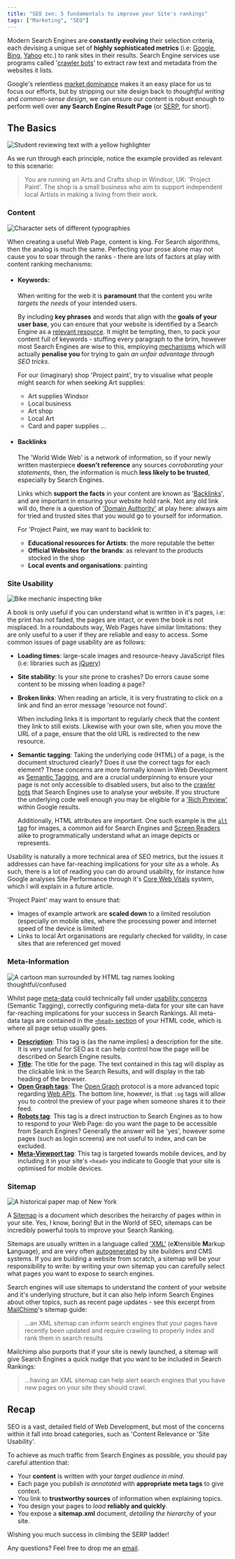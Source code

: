 ```yaml
---
title: "SEO zen: 5 fundamentals to improve your Site's rankings"
tags: ["Marketing", "SEO"]
---
```


Modern Search Engines are **constantly evolving** their selection criteria, each devising a unique set of **highly sophisticated metrics** (i.e: [Google](https://www.google.com/search/howsearchworks/), [Bing](https://www.bing.com/webmasters/help/webmaster-guidelines-30fba23a), [Yahoo](https://help.yahoo.com/kb/SLN2216.html) etc.) to rank sites in their results. Search Engine services use programs called '[crawler bots](https://www.cloudflare.com/en-gb/learning/bots/what-is-a-web-crawler/)' to extract raw text and metadata from the websites it lists.

Google's relentless [market dominance](https://www.statista.com/statistics/216573/worldwide-market-share-of-search-engines/) makes it an easy place for us to focus our efforts, but by stripping our site design back to _thoughtful writing_ and _common-sense design_, we can ensure our content is robust enough to perform well over **any Search Engine Result Page** (or [SERP](https://mailchimp.com/en/marketing-glossary/serp/), for short). 

## The Basics

<img class="clip" src="/images/posts/seo-basics/student-text-highlighter.jpeg" alt="Student reviewing text with a yellow highlighter"/>

As we run through each principle, notice the example provided as relevant to this scenario:
> You are running an Arts and Crafts shop in Windsor, UK: 'Project Paint'. The shop is a small business who aim to support independent local Artists in making a living from their work.  

### Content

<img class="clip" src="/images/posts/seo-basics/typography.jpg" alt="Character sets of different typographies"/>

When creating a useful Web Page, content is king. For Search algorithms, then the analog is much the same. Perfecting your prose alone may not cause you to soar through the ranks - there are lots of factors at play with content ranking mechanisms:

- #### Keywords:
     When writing for the web it is **paramount** that the content you write _targets the needs_ of your intended users. 
     
     By including **key phrases** and words that align with the **goals of your user base**, you can ensure that your website is identified by a Search Engine as a [relevant resource](https://www.google.com/intl/en/search/howsearchworks/how-search-works/ranking-results/#relevance). It might be tempting, then, to pack your content full of keywords - stuffing every paragraph to the brim, however most Search Engines are wise to this, employing [mechanisms](https://www.google.com/search/howsearchworks/how-search-works/detecting-spam/) which will actually **penalise you** for trying to gain _an unfair advantage through SEO tricks_.
     
    For our (imaginary) shop 'Project paint', try to visualise what people might search for when seeking Art supplies:
    - Art supplies Windsor
    - Local business
    - Art shop
    - Local Art
    - Card and paper supplies
    ...

- #### Backlinks
    
     The 'World Wide Web' is a network of information, so if your newly written masterpiece **doesn't reference** any sources _corroborating your statements_, then, the information is much **less likely to be trusted**, especially by Search Engines.
     
     Links which **support the facts** in your content are known as '[Backlinks](https://www.squarebird.co.uk/the-beginners-guide-to-backlinks/)', and are important in ensuring your website hold rank. Not any old link will do, there is a question of ['Domain Authority'](https://ahrefs.com/seo/glossary/website-authority) at play here: always aim for tried and trusted sites that you would go to yourself for information.


     For 'Project Paint, we may want to backlink to:
     - **Educational resources for Artists**: the more reputable the better
     - **Official Websites for the brands**: as relevant to the products stocked in the shop
     - **Local events and organisations**: painting

### Site Usability

<img class="clip" src="/images/posts/seo-basics/Bicycle-mechanic.jpg" alt="Bike mechanic inspecting bike"/>

A book is only useful if you can understand what is written in it's pages, i.e: the print has not faded, the pages are intact, or even the book is not misplaced. In a roundabouts way, Web Pages have similar limitations: they are only useful to a user if they are reliable and easy to access. Some common issues of page usability are as follows:

- **Loading times**: large-scale images and resource-heavy JavaScript files (i.e: libraries such as [jQuery](https://jquery.com/)) 
- **Site stability**: Is your site prone to crashes? Do errors cause some content to be missing when loading a page?
- **Broken links**: When reading an article, it is very frustrating to click on a link and find an error message 'resource not found'. 

     When including links it is important to regularly check that the content they link to still exists. Likewise with your own site, when you move the URL of a page, ensure that the old URL is redirected to the new resource.
- **Semantic tagging**: Taking the underlying code (HTML) of a page, is the document structured clearly? Does it use the correct tags for each element? These concerns are more formally known in Web Development as [Semantic Tagging](https://www.semrush.com/blog/semantic-html5-guide/), and are a crucial underpinning to ensure your page is not only accessible to disabled users, but also to the [crawler bots](https://www.cloudflare.com/en-gb/learning/bots/what-is-a-web-crawler/) that Search Engines use to analyse your website. If you structure the underlying code well enough you may be eligible for a ['Rich Preview'](https://developers.google.com/search/docs/appearance/structured-data/sd-policies) within Google results.

     Additionally, HTML attributes are important. One such example is the [`alt` tag](https://developer.mozilla.org/en-US/docs/Learn/HTML/Multimedia_and_embedding/Images_in_HTML#alternative_text) for images, a common aid for Search Engines and [Screen Readers](https://en.wikipedia.org/wiki/Screen_reader) alike to programmatically understand what an image depicts or represents.


Usability is naturally a more technical area of SEO metrics, but the issues it addresses can have far-reaching implications for your site as a whole. As such, there is a lot of reading you can do around usability, for instance how Google analyses Site Performance through it's [Core Web Vitals](https://web.dev/articles/vitals) system, which I will explain in a future article.

'Project Paint' may want to ensure that:

- Images of example artwork are **scaled down** to a limited resolution (especially on mobile sites, where the processing power and internet speed of the device is limited)
- Links to local Art organisations are regularly checked for validity, in case sites that are referenced get moved

### Meta-Information

<img class="clip" src="/images/posts/seo-basics/tags-info.jpg" alt="A cartoon man surrounded by HTML tag names looking thoughtful/confused"/>

Whilst page [meta-data](https://mailchimp.com/en/resources/meta-tags-and-the-head-section-of-a-website/) could technically fall under [usability concerns](#site-usability) (Semantic Tagging), correctly configuring meta-data for your site can have far-reaching implications for your success in Search Rankings. All meta-data tags are contained in the [`<head>` section](https://developer.mozilla.org/en-US/docs/Learn/HTML/Introduction_to_HTML/The_head_metadata_in_HTML) of your HTML code, which is where all page setup usually goes.

- [**Description**](https://web.dev/learn/html/metadata): This tag is (as the name implies) a description for the site. It is very useful for SEO as it can help control how the page will be described on Search Engine results.
- [**Title**](https://developers.google.com/search/docs/appearance/title-link): The title for the page. The text contained in this tag will display as the clickable link in the Search Results, and will display in the tab heading of the browser.
- [**Open Graph tags**](https://developer.mozilla.org/en-US/docs/Learn/HTML/Introduction_to_HTML/The_head_metadata_in_HTML#other_types_of_metadata): The [Open Graph](https://ogp.me/) protocol is a more advanced topic regarding [Web APIs](https://www.w3schools.com/js/js_api_intro.asp). The bottom line, however, is that `:og` tags will allow you to control the preview of your page when someone shares it to their feed.
- [**Robots tag**](https://www.semrush.com/blog/robots-meta/): This tag is a direct instruction to Search Engines as to how to respond to your Web Page: do you want the page to be accessible from Search Engines? Generally the answer will be 'yes', however some pages (such as login screens) are not useful to index, and can be excluded.
- [**Meta-Viewport tag**](https://developer.mozilla.org/en-US/docs/Web/HTML/Viewport_meta_tag): This tag is targeted towards mobile devices, and by including it in your site's `<head>` you indicate to Google that your site is optimised for mobile devices. 

### Sitemap

<img class="clip" src="/images/posts/seo-basics/map.jpg" alt="A historical paper map of New York"/>

A [Sitemap](https://mailchimp.com/en/resources/sitemaps/) is a document which describes the heirarchy of pages within in your site. Yes, I know, boring! But in the World of SEO, sitemaps can be incredibly powerful tools to improve your Search Ranking.

Sitemaps are usually written in a language called ['XML'](https://en.wikipedia.org/wiki/XML) (e**X**tensible **M**arkup **L**anguage), and are very often [autogenerated](https://wordpress.com/support/sitemaps/) by site builders and CMS systems. If you are building a website from scratch, a sitemap will be your responsibility to write: by writing your own sitemap you can carefully select what pages you want to expose to search engines.

Search engines will use sitemaps to understand the content of your website and it's underlying structure, but it can also help inform Search Engines about other topics, such as recent page updates - see this excerpt from [MailChimp](https://mailchimp.com/)'s sitemap guide:

> ...an XML sitemap can inform search engines that your pages have recently been updated and require crawling to properly index and rank them in search results

Mailchimp also purports that if your site is newly launched, a sitemap will give Search Engines a quick nudge that you want to be included in Search Rankings:

> ...having an XML sitemap can help alert search engines that you have new pages on your site they should crawl.


## Recap

SEO is a vast, detailed field of Web Development, but most of the concerns within it fall into broad categories, such as 'Content Relevance or 'Site Usability'. 

To achieve as much traffic from Search Engines as possible, you should pay careful attention that:
- Your **content** is written with your _target audience in mind_.
- Each page you publish _is annotated_ with **appropriate meta tags** to give context.
- You link to **trustworthy sources** of information when explaining topics.
- You design your pages to _load_ **reliably and quickly**.
- You expose a **sitemap.xml** document, _detailing the hierarchy_ of your site.

Wishing you much success in climbing the SERP ladder!

Any questions? Feel free to drop me an [email](mailto:scottwebdev@proton.me).
